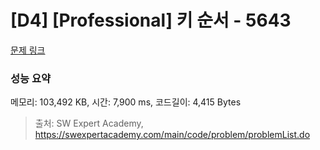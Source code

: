 # [D4] [Professional] 키 순서 - 5643 

[문제 링크](https://swexpertacademy.com/main/code/problem/problemDetail.do?contestProbId=AWXQsLWKd5cDFAUo) 

### 성능 요약

메모리: 103,492 KB, 시간: 7,900 ms, 코드길이: 4,415 Bytes



> 출처: SW Expert Academy, https://swexpertacademy.com/main/code/problem/problemList.do